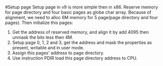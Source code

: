 #Setup page
Setup page in v9 is more simple then in x86. Reserve memory for page directory and four basic pages as globe char array. Because of alignment, we need to alloc 6M memory for 5 page(page directory and four pages). Then initialize this pages:   
1. Get the address of reserved memory, and align it by add 4095 then unmask the bits less then 4M.  
2. Setup page 0, 1, 2 and 3, get the address and mask the properties as present, writable and in user mode.   
3. Assign this pages' address to page directory.   
4. Use instruction PDIR load this page directory address to CPU.   
